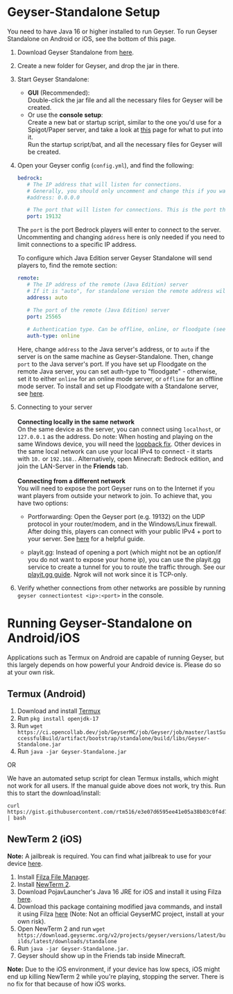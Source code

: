 # Geyser-Standalone Setup

<div class="alert alert-info" role="alert">
   You need to have Java 16 or higher installed to run Geyser. To run Geyser Standalone on Android or iOS, see the bottom of this page.
</div>

1. Download Geyser Standalone from [here](https://download.geysermc.org/v2/projects/geyser/versions/latest/builds/latest/downloads/standalone).
2. Create a new folder for Geyser, and drop the jar in there.
3. Start Geyser Standalone:
   - **GUI** (Recommended): <br>
   Double-click the jar file and all the necessary files for Geyser will be created.
   - Or use the **console setup**: <br>
   Create a new bat or startup script, similar to the one you'd use for a Spigot/Paper server, and take a look at [this](/geyser/creating-a-startup-script/) page for what to put into it. <br>
   Run the startup script/bat, and all the necessary files for Geyser will be created.

4. Open your Geyser config (`config.yml`), and find the following:

   ```yaml
   bedrock: 
      # The IP address that will listen for connections. 
      # Generally, you should only uncomment and change this if you want to limit what IPs can connect to your server. 
      #address: 0.0.0.0 

      # The port that will listen for connections. This is the port that Bedrock players will use to connect to your server.
      port: 19132 
   ```
   The `port` is the port Bedrock players will enter to connect to the server. <br>
   Uncommenting and changing `address` here is only needed if you need to limit connections to a specific IP address.
   <br>

   To configure which Java Edition server Geyser Standalone will send players to, find the remote section:
   ```yaml
   remote:
      # The IP address of the remote (Java Edition) server
      # If it is "auto", for standalone version the remote address will be set to 127.0.0.1.
      address: auto

      # The port of the remote (Java Edition) server
      port: 25565
      
      # Authentication type. Can be offline, online, or floodgate (see https://github.com/GeyserMC/Geyser/wiki/Floodgate).
      auth-type: online
   ```
   Here, change `address` to the Java server's address, or to `auto` if the server is on the same machine as Geyser-Standalone. 
Then, change `port` to the Java server's port. If you have set up Floodgate on the remote Java server, you can set auth-type to "floodgate" - otherwise, 
set it to either `online` for an online mode server, or `offline` for an offline mode server. To install and set up Floodgate with a Standalone server, see [here](/floodgate/setup). <br>
   
5. Connecting to your server
   <br> <br>
   **Connecting locally in the same network** <br>
   On the same device as the server, you can connect using `localhost`, or `127.0.0.1` as the address.
   Do note: When hosting and playing on the same Windows device, you will need the [loopback fix](/geyser/fixing-unable-to-connect-to-world/#Using-Geyser-on-the-same-computer).
   Other devices in the same local network can use your local IPv4 to connect - it starts with `10.` or `192.168.`.
   Alternatively, open Minecraft: Bedrock edition, and join the LAN-Server in the **Friends** tab.
   <br> <br>
   **Connecting from a different network**<br>
   You will need to expose the port Geyser runs on to the Internet if you want players from outside your network to join.
   To achieve that, you have two options: <br>

    - Portforwarding: Open the Geyser port (e.g. 19132) on the UDP protocol in your router/modem, and in the Windows/Linux firewall.
      After doing this, players can connect with your public IPv4 + port to your server.
      See [here](https://www.lifewire.com/how-to-port-forward-4163829) for a helpful guide. <br>

    - playit.gg: Instead of opening a port (which might not be an option/if you do not want to expose your home ip), you can use
      the playit.gg service to create a tunnel for you to route the traffic through. See our [playit.gg guide](/geyser/playit-gg).
      Ngrok will not work since it is TCP-only. <br>

6. Verify whether connections from other networks are possible by running `geyser connectiontest <ip>:<port>` in the console.

# Running Geyser-Standalone on Android/iOS

<div class="alert alert-warning" role="alert">
   Applications such as Termux on Android are capable of running Geyser, but this largely depends on how powerful your Android device is. Please do so at your own risk.
</div>

## Termux (Android)
1. Download and install [Termux](https://termux.com/)
2. Run `pkg install openjdk-17`
3. Run `wget https://ci.opencollab.dev/job/GeyserMC/job/Geyser/job/master/lastSuccessfulBuild/artifact/bootstrap/standalone/build/libs/Geyser-Standalone.jar`
4. Run `java -jar Geyser-Standalone.jar`

OR

We have an automated setup script for clean Termux installs, which might not work for all users. If the manual guide above does not work, try this.
Run this to start the download/install:
```
curl https://gist.githubusercontent.com/rtm516/e3e07d6595ee41e05a38b03c0f4d7a80/raw/install.sh | bash
```

## NewTerm 2 (iOS)
**Note:** A jailbreak is required. You can find what jailbreak to use for your device [here](https://docs.google.com/spreadsheets/d/11DABHIIqwYQKj1L83AK9ywk_hYMjEkcaxpIg6phbTf0/edit?usp=sharing).
1. Install [Filza File Manager](http://cydia.saurik.com/package/com.tigisoftware.filza/).
2. Install [NewTerm 2](https://chariz.com/get/newterm).
3. Download PojavLauncher's Java 16 JRE for iOS and install it using Filza [here](https://github.com/PojavLauncherTeam/PojavLauncher_iOS/releases/download/v16-openjdk/openjdk-16-jre_16.0.0+git20201217.8383f41-2_iphoneos-arm.deb).
4. Download this package containing modified java commands, and install it using Filza [here](https://cdn.discordapp.com/attachments/558829512633090048/834014323755319306/com.letschill.java_0.1_iphoneos-arm.deb) (Note: Not an official GeyserMC project, install at your own risk).
5. Open NewTerm 2 and run `wget https://download.geysermc.org/v2/projects/geyser/versions/latest/builds/latest/downloads/standalone`
6. Run `java -jar Geyser-Standalone.jar`.
7. Geyser should show up in the Friends tab inside Minecraft.

**Note:**
Due to the iOS environment, if your device has low specs, iOS might end up killing NewTerm 2 while you're playing, stopping the server. There is no fix for that because of how iOS works.